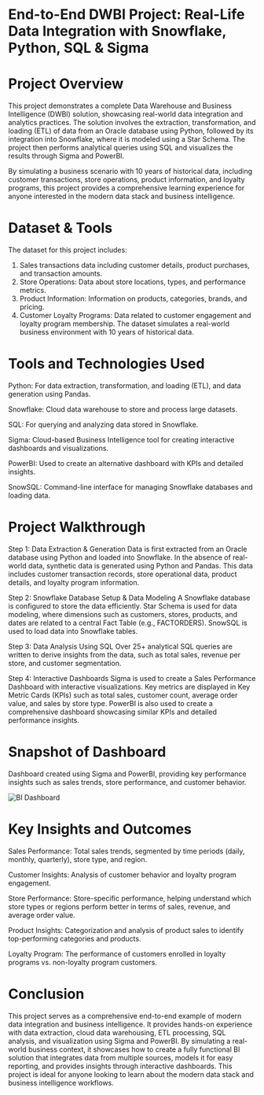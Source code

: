 # End-to-End DWBI Project: Real-Life Data Integration with Snowflake, Python, SQL & Sigma


#  Project Overview
This project demonstrates a complete Data Warehouse and Business Intelligence (DWBI) solution, showcasing real-world data integration and analytics practices. The solution involves the extraction, transformation, and loading (ETL) of data from an Oracle database using Python, followed by its integration into Snowflake, where it is modeled using a Star Schema. The project then performs analytical queries using SQL and visualizes the results through Sigma and PowerBI.

By simulating a business scenario with 10 years of historical data, including customer transactions, store operations, product information, and loyalty programs, this project provides a comprehensive learning experience for anyone interested in the modern data stack and business intelligence.

#  Dataset & Tools

The dataset for this project includes:

1. Sales transactions data including customer details, product purchases, and transaction amounts.
2. Store Operations: Data about store locations, types, and performance metrics.
3. Product Information: Information on products, categories, brands, and pricing.
4. Customer Loyalty Programs: Data related to customer engagement and loyalty program membership.
The dataset simulates a real-world business environment with 10 years of historical data.




#  Tools and Technologies Used
Python: For data extraction, transformation, and loading (ETL), and data generation using Pandas.

Snowflake: Cloud data warehouse to store and process large datasets.

SQL: For querying and analyzing data stored in Snowflake.

Sigma: Cloud-based Business Intelligence tool for creating interactive dashboards and visualizations.

PowerBI: Used to create an alternative dashboard with KPIs and detailed insights.

SnowSQL: Command-line interface for managing Snowflake databases and loading data.



# Project Walkthrough
Step 1: Data Extraction & Generation
Data is first extracted from an Oracle database using Python and loaded into Snowflake.
In the absence of real-world data, synthetic data is generated using Python and Pandas.
This data includes customer transaction records, store operational data, product details, and loyalty program information.

Step 2: Snowflake Database Setup & Data Modeling
A Snowflake database is configured to store the data efficiently.
Star Schema is used for data modeling, where dimensions such as customers, stores, products, and dates are related to a central Fact Table (e.g., FACTORDERS).
SnowSQL is used to load data into Snowflake tables.


Step 3: Data Analysis Using SQL
Over 25+ analytical SQL queries are written to derive insights from the data, such as total sales, revenue per store, and customer segmentation.

Step 4: Interactive Dashboards
Sigma is used to create a Sales Performance Dashboard with interactive visualizations.
Key metrics are displayed in Key Metric Cards (KPIs) such as total sales, customer count, average order value, and sales by store type.
PowerBI is also used to create a comprehensive dashboard showcasing similar KPIs and detailed performance insights.
# Snapshot of Dashboard

Dashboard created using Sigma and PowerBI, providing key performance insights such as sales trends, store performance, and customer behavior.

![BI Dashboard ](https://github.com/user-attachments/assets/d5788007-ee97-4e4f-a2ae-a4c19eb54eea)


# Key Insights and Outcomes
Sales Performance:                                Total sales trends, segmented by time periods (daily, monthly, quarterly), store type, and region.

Customer Insights: Analysis of customer behavior and loyalty program engagement.

Store Performance: Store-specific performance, helping understand which store types or regions perform better in terms of sales, revenue, and average order value.

Product Insights: Categorization and analysis of 
product sales to identify top-performing categories and products.

Loyalty Program: The performance of customers enrolled in loyalty programs vs. non-loyalty program customers.


# Conclusion
This project serves as a comprehensive end-to-end example of modern data integration and business intelligence. It provides hands-on experience with data extraction, cloud data warehousing, ETL processing, SQL analysis, and visualization using Sigma and PowerBI. By simulating a real-world business context, it showcases how to create a fully functional BI solution that integrates data from multiple sources, models it for easy reporting, and provides insights through interactive dashboards. This project is ideal for anyone looking to learn about the modern data stack and business intelligence workflows.




